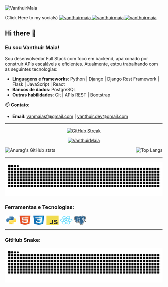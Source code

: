 <p align=""> <img src="https://komarev.com/ghpvc/?username=VanthuirMaia&label=Profile%20views&color=0e75b6&style=flat" alt="VanthuirMaia" /> </p>
<p>
  <span>(Click Here to my socials)</span>

  <a href="https://www.linkedin.com/in/vanthuir-maia-47767810b/" target="blank">
    <img src="https://raw.githubusercontent.com/rahuldkjain/github-profile-readme-generator/master/src/images/icons/Social/linked-in-alt.svg" alt="vanthuirmaia" height="30" width="40" />
  </a>
  
  <a href="https://www.instagram.com/vanthuirmaia/" target="blank">
    <img src="https://raw.githubusercontent.com/rahuldkjain/github-profile-readme-generator/master/src/images/icons/Social/instagram.svg" alt="vanthuirmaia" height="30" width="40" />
  </a>

  <a href="https://www.youtube.com/@vanthuirmaia9445" target="blank">
    <img src="https://raw.githubusercontent.com/rahuldkjain/github-profile-readme-generator/master/src/images/icons/Social/youtube.svg" alt="vanthuirmaia" height="30" width="40" />
  </a>
</p>

## Hi there 👋

### Eu sou Vanthuir Maia!

Sou desenvolvedor Full Stack com foco em backend, apaixonado por construir APIs escaláveis e eficientes. Atualmente, estou trabalhando com as seguintes tecnologias:

- **Linguagens e frameworks**: Python | Django | Django Rest Framework | Flask | JavaScript | React
- **Bancos de dados**: PostgreSQL
- **Outras habilidades**: Git | APIs REST | Bootstrap

📫 **Contato**:  
- **Email**: [vanmaiasf@gmail.com](mailto:vanmaiasf@gmail.com) | [vanthuir.dev@gmail.com](mailto:vanthuir.dev@gmail.com)  

---

<p align="center">
<a href="https://git.io/streak-stats"><img src="https://streak-stats.demolab.com?user=VanthuirMaia&theme=dracula" alt="GitHub Streak" /></a>
</p>

<p align="center">
  <a href="https://github.com/ryo-ma/github-profile-trophy"><img src="https://github-profile-trophy.vercel.app/?username=VanthuirMaia&theme=cobalt&column=5&margin-w=5&margin-h=25" alt="VanthuirMaia" />
  </a> 
</p>

<div style="display: flex; justify-content: space-between; gap: 10px;">
  <img src="https://github-readme-stats.vercel.app/api?username=VanthuirMaia&show_icons=true&theme=radical" alt="Anurag's GitHub stats">
  <img src="https://github-readme-stats.vercel.app/api/top-langs/?username=VanthuirMaia&layout=compact" alt="Top Langs">
</div>

---

<p align="center">
  <picture>
    <source media="(prefers-color-scheme: dark)" srcset="https://github.com/VanthuirMaia/VanthuirMaia/blob/output/github-contribution-grid-snake-dark.svg">
    <source media="(prefers-color-scheme: light)" srcset="https://github.com/VanthuirMaia/VanthuirMaia/blob/output/github-contribution-grid-snake.svg">
    <img alt="github contribution grid snake animation" src="https://github.com/VanthuirMaia/VanthuirMaia/blob/output/github-contribution-grid-snake.svg">
  </picture>
</p>

### Ferramentas e Tecnologias:
<div> 
  <img align="center" alt="Python" height="30" width="40" src="https://raw.githubusercontent.com/devicons/devicon/master/icons/python/python-original.svg">
  <img align="center" alt="HTML" height="30" width="40" src="https://raw.githubusercontent.com/devicons/devicon/master/icons/html5/html5-original.svg">
  <img align="center" alt="CSS" height="30" width="40" src="https://raw.githubusercontent.com/devicons/devicon/master/icons/css3/css3-original.svg">
  <img align="center" alt="JavaScript" height="30" width="40" src="https://raw.githubusercontent.com/devicons/devicon/master/icons/javascript/javascript-original.svg">
  <img align="center" alt="React" height="30" width="40" src="https://raw.githubusercontent.com/devicons/devicon/master/icons/react/react-original.svg">
  <img align="center" alt="PostgreSQL" height="30" width="40" src="https://raw.githubusercontent.com/devicons/devicon/master/icons/postgresql/postgresql-original.svg">
</div>

---

### GitHub Snake:
<div>
<picture>
  <source
    media="(prefers-color-scheme: dark)"
    srcset="https://raw.githubusercontent.com/VanthuirMaia/VanthuirMaia/output/github-contribution-grid-snake-dark.svg"
  />
  <source
    media="(prefers-color-scheme: light)"
    srcset="https://raw.githubusercontent.com/VanthuirMaia/VanthuirMaia/output/github-contribution-grid-snake.svg"
  />
  <img
    alt="github contribution grid snake animation"
    src="https://raw.githubusercontent.com/VanthuirMaia/VanthuirMaia/output/github-contribution-grid-snake.svg"
  />
</picture>
</div>
